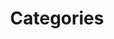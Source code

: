 ---
title: Categories
slug: "categories"
layout: "categories"
menu:
    main: 
        weight: -95
        params:
            icon: categories
---